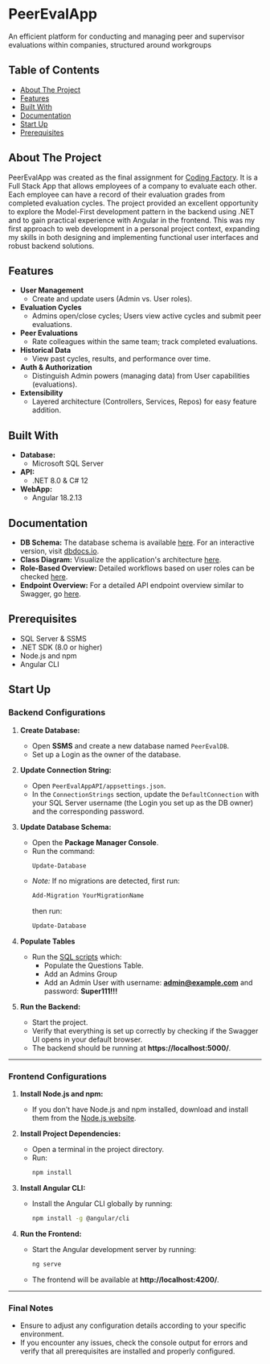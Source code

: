# PeerEvalApp
An efficient platform for conducting and managing peer and supervisor evaluations within companies, structured around workgroups

## Table of Contents
- [About The Project](#about-the-project)
- [Features](#features)
- [Built With](#built-with)
- [Documentation](#documentation)
- [Start Up](#start-up)
- [Prerequisites](#prerequisites)

## About The Project
PeerEvalApp was created as the final assignment for [Coding Factory](https://codingfactory.aueb.gr/). It is a Full Stack App that allows employees of a company to evaluate each other. Each employee can have a record of their evaluation grades from completed evaluation cycles. The project provided an excellent opportunity to explore the Model-First development pattern in the backend using .NET and to gain practical experience with Angular in the frontend. This was my first approach to web development in a personal project context, expanding my skills in both designing and implementing functional user interfaces and robust backend solutions.

## Features
- **User Management**  
  - Create and update users (Admin vs. User roles).
- **Evaluation Cycles**  
  - Admins open/close cycles; Users view active cycles and submit peer evaluations.
- **Peer Evaluations**  
  - Rate colleagues within the same team; track completed evaluations.
- **Historical Data**  
  - View past cycles, results, and performance over time.
- **Auth & Authorization**  
  - Distinguish Admin powers (managing data) from User capabilities (evaluations).
- **Extensibility**  
  - Layered architecture (Controllers, Services, Repos) for easy feature addition.

## Built With
- **Database:**
  - Microsoft SQL Server
- **API:**
  - .NET 8.0 & C# 12
- **WebApp:**
  - Angular 18.2.13

## Documentation
- **DB Schema:** The database schema is available [here](./DiagramsAndDocumentation/PeerEvalAppDbSchema.svg). For an interactive version, visit [dbdocs.io](https://dbdocs.io/konbarbou/PeerEvalAppDbSchema).
- **Class Diagram:** Visualize the application's architecture [here](./DiagramsAndDocumentation/PeerEvalAppClassDiagram.svg).
- **Role-Based Overview:** Detailed workflows based on user roles can be checked [here](./DiagramsAndDocumentation/NotesWorkFlows.md).
- **Endpoint Overview:** For a detailed API endpoint overview similar to Swagger, go [here](./DiagramsAndDocumentation/EndpointOverview.md).

## Prerequisites
- SQL Server & SSMS
- .NET SDK (8.0 or higher)
- Node.js and npm
- Angular CLI

## Start Up

### Backend Configurations

1. **Create Database:**
   - Open **SSMS** and create a new database named `PeerEvalDB`.
   - Set up a Login as the owner of the database.

2. **Update Connection String:**
   - Open `PeerEvalAppAPI/appsettings.json`.
   - In the `ConnectionStrings` section, update the `DefaultConnection` with your SQL Server username (the Login you set up as the DB owner) and the corresponding password.

3. **Update Database Schema:**
   - Open the **Package Manager Console**.
   - Run the command:
     ```powershell
     Update-Database
     ```
   - *Note:* If no migrations are detected, first run:
     ```powershell
     Add-Migration YourMigrationName
     ```
     then run:
     ```powershell
     Update-Database
     ```
4. **Populate Tables**
   - Run the [SQL scripts](./PeerEvalApp/SQL_Scripts) which:
     - Populate the Questions Table.
     - Add an Admins Group
     - Add an Admin User with username: **admin@example.com** and password: **Super111!!!**
4. **Run the Backend:**
   - Start the project.
   - Verify that everything is set up correctly by checking if the Swagger UI opens in your default browser.
   - The backend should be running at **https://localhost:5000/**.

---

### Frontend Configurations

1. **Install Node.js and npm:**
   - If you don't have Node.js and npm installed, download and install them from the [Node.js website](https://nodejs.org/en).

2. **Install Project Dependencies:**
   - Open a terminal in the project directory.
   - Run:
     ```bash
     npm install
     ```

3. **Install Angular CLI:**
   - Install the Angular CLI globally by running:
     ```bash
     npm install -g @angular/cli
     ```

4. **Run the Frontend:**
   - Start the Angular development server by running:
     ```bash
     ng serve
     ```
   - The frontend will be available at **http://localhost:4200/**.

---

### Final Notes
- Ensure to adjust any configuration details according to your specific environment.
- If you encounter any issues, check the console output for errors and verify that all prerequisites are installed and properly configured.
